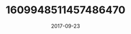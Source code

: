 ---
title: "1609948511457486470"
cover: "2017-09-23 14.27.19 1609948511457486470_46248401"
photo: "2017-09-23 14.27.19 1609948511457486470_46248401"
date: "2017-09-23"
type: "photo"
---